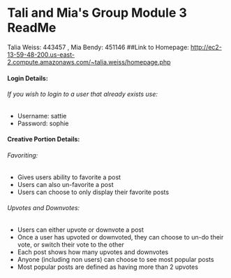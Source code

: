 # Tali and Mia's Group Module 3 ReadMe
Talia Weiss: 443457 , 
Mia Bendy: 451146
##Link to Homepage: http://ec2-13-59-48-200.us-east-2.compute.amazonaws.com/~talia.weiss/homepage.php
#### Login Details: 
###### If you wish to login to a user that already exists use:
- Username: sattie
- Password: sophie
#### Creative Portion Details: 
###### Favoriting:
- Gives users ability to favorite a post
- Users can also un-favorite a post 
- Users can choose to only display their favorite posts
###### Upvotes and Downvotes:
- Users can either upvote or downvote a post
- Once a user has upvoted or downvoted, they can choose to un-do their vote, or switch their vote to the other 
- Each post shows how many upvotes and downvotes 
- Anyone (including non users) can choose to see most popular posts
- Most popular posts are defined as having more than 2 upvotes


